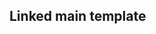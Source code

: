 <h2> Linked main template </h2>
<a href="https://portal.azure.com/#create/Microsoft.Template/uri/https%3A%2F%2Fraw.githubusercontent.com%2Fassadullah96%2FAzureARMTemplates%2Fmain%2FAzureLinkedTemplate-main%2Fmain-template.json

"target="_blank">
  <img src="https://aka.ms/deploytoazurebutton"/>
</a>

